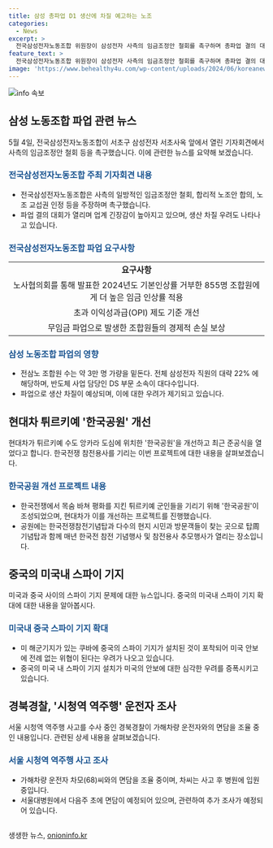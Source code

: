 ```yaml
---
title: 삼성 총파업 D1 생산에 차질 예고하는 노조
categories:
  - News
excerpt: >
  전국삼성전자노동조합 위원장이 삼성전자 사측의 임금조정안 철회를 촉구하며 총파업 결의 대회를 개최하는 가운데, 업계는 생산 차질 우려와 긴장감이 고조되고 있다. 노조는 추가 임금 인상 및 OPI 제도 개선 등을 요구하며, 삼성전자 직원 22%를 포함하는 3만명 조합원이 참여할 것으로 보인다. 또한 국민의힘 전당대 대통령실 선거 논란, 현대차의 한국공원 새단장, 중국의 미국 스파이 기지 설치 및 경북 경찰청과의 관련한 사안도 함께 논의되고 있다. 미사사건에 대한 피의자 조사도 진행 중이다.
feature_text: >
  전국삼성전자노동조합 위원장이 삼성전자 사측의 임금조정안 철회를 촉구하며 총파업 결의 대회를 개최하는 가운데, 업계는 생산 차질 우려와 긴장감이 고조되고 있다. 노조는 추가 임금 인상 및 OPI 제도 개선 등을 요구하며, 삼성전자 직원 22%를 포함하는 3만명 조합원이 참여할 것으로 보인다. 또한 국민의힘 전당대 대통령실 선거 논란, 현대차의 한국공원 새단장, 중국의 미국 스파이 기지 설치 및 경북 경찰청과의 관련한 사안도 함께 논의되고 있다. 미사사건에 대한 피의자 조사도 진행 중이다.
image: 'https://www.behealthy4u.com/wp-content/uploads/2024/06/koreanews.jpg'
---
```


<p><img src="https://www.behealthy4u.com/wp-content/uploads/2024/06/koreanews.jpg" alt="info 속보" /></p>

<h2 data-ke-size="size26">삼성 노동조합 파업 관련 뉴스</h2>

<p data-ke-size="size16">5월 4일, 전국삼성전자노동조합이 서초구 삼성전자 서초사옥 앞에서 열린 기자회견에서 사측의 임금조정안 철회 등을 촉구했습니다. 이에 관련한 뉴스를 요약해 보겠습니다.</p>

<h3><span style="color: #1a5490;">전국삼성전자노동조합 주최 기자회견 내용</span></h3>

<ul>
    <li>전국삼성전자노동조합은 사측의 일방적인 임금조정안 철회, 합리적 노조안 합의, 노조 교섭권 인정 등을 주장하며 촉구했습니다.</li>
    <li>파업 결의 대회가 열리며 업계 긴장감이 높아지고 있으며, 생산 차질 우려도 나타나고 있습니다.</li>
</ul>

<h3><span style="color: #1a5490;">전국삼성전자노동조합 파업 요구사항</span></h3>

<table>
  <tr>
    <td style="text-align: center; height: 17px;"><b>요구사항</b></td>
  </tr>
  <tr>
    <td style="text-align: center; height: 17px;">노사협의회를 통해 발표한 2024년도 기본인상률 거부한 855명 조합원에게 더 높은 임금 인상률 적용</td>
  </tr>
  <tr>
    <td style="text-align: center; height: 17px;">초과 이익성과급(OPI) 제도 기준 개선</td>
  </tr>
  <tr>
    <td style="text-align: center; height: 17px;">무임금 파업으로 발생한 조합원들의 경제적 손실 보상</td>
  </tr>
</table>

<h3><span style="color: #1a5490;">삼성 노동조합 파업의 영향</span></h3>

<ul>
    <li>전삼노 조합원 수는 약 3만 명 가량을 밑돈다. 전체 삼성전자 직원의 대략 22% 에 해당하며, 반도체 사업 담당인 DS 부문 소속이 대다수입니다.</li>
    <li>파업으로 생산 차질이 예상되며, 이에 대한 우려가 제기되고 있습니다.</li>
</ul>

<h2 data-ke-size="size26">현대차 튀르키예 '한국공원' 개선</h2>

<p data-ke-size="size16">현대차가 튀르키예 수도 앙카라 도심에 위치한 '한국공원'을 개선하고 최근 준공식을 열었다고 합니다. 한국전쟁 참전용사를 기리는 이번 프로젝트에 대한 내용을 살펴보겠습니다.</p>

<h3><span style="color: #1a5490;">한국공원 개선 프로젝트 내용</span></h3>

<ul>
    <li>한국전쟁에서 목숨 바쳐 평화를 지킨 튀르키예 군인들을 기리기 위해 '한국공원'이 조성되었으며, 현대차가 이를 개선하는 프로젝트를 진행했습니다.</li>
    <li>공원에는 한국전쟁참전기념탑과 다수의 현지 시민과 방문객들이 찾는 곳으로 탑周 기념탑과 함께 매년 한국전 참전 기념행사 및 참전용사 추모행사가 열리는 장소입니다.</li>
</ul>

<h2 data-ke-size="size26">중국의 미국내 스파이 기지</h2>

<p data-ke-size="size16">미국과 중국 사이의 스파이 기지 문제에 대한 뉴스입니다. 중국의 미국내 스파이 기지 확대에 대한 내용을 알아봅시다.</p>

<h3><span style="color: #1a5490;">미국내 중국 스파이 기지 확대</span></h3>

<ul>
    <li>미 해군기지가 있는 쿠바에 중국의 스파이 기지가 설치된 것이 포착되어 미국 안보에 전례 없는 위협이 된다는 우려가 나오고 있습니다.</li>
    <li>중국의 미국 내 스파이 기지 설치가 미국의 안보에 대한 심각한 우려를 증폭시키고 있습니다.</li>
</ul>

<h2 data-ke-size="size26">경북경찰, '시청역 역주행' 운전자 조사</h2>

<p data-ke-size="size16">서울 시청역 역주행 사고를 수사 중인 경북경찰이 가해차량 운전자와의 면담을 조율 중인 내용입니다. 관련된 상세 내용을 살펴보겠습니다.</p>

<h3><span style="color: #1a5490;">서울 시청역 역주행 사고 조사</span></h3>

<ul>
    <li>가해차량 운전자 차모(68)씨와의 면담을 조율 중이며, 차씨는 사고 후 병원에 입원 중입니다.</li>
    <li>서울대병원에서 다음주 초에 면담이 예정되어 있으며, 관련하여 추가 조사가 예정되어 있습니다.</li>
</ul>

<p><h2 data-ke-size="size26"></h2><p data-ke-size="size16"></p></p>
생생한 뉴스, <a href="https://onioninfo.kr" rel="dofollow">onioninfo.kr</a>


